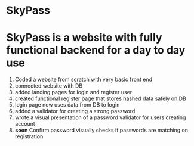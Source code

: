 # SkyPass
<h1>SkyPass is a website with fully functional backend for a day to day use</h1>

1) Coded a website from scratch with very basic front end
2) connected website with DB
3) added landing pages for login and register user
4) created functional register page that stores hashed data safely on DB
5) login page now uses data from DB to login
6) added a validator for creating a strong password
7) wrote a visual presentation of a password validator for users creating account
8) **soon** Confirm password visually checks if passwords are matching on registration
